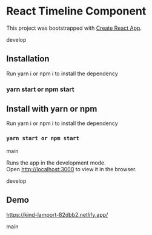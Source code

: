 # React Timeline Component

This project was bootstrapped with [Create React App](https://github.com/facebook/create-react-app).

develop
## Installation

Run yarn i or npm i to install the dependency

### yarn start or npm start

## Install with yarn or npm

Run yarn i or npm i to install the dependency

### `yarn start or npm start`
 main

Runs the app in the development mode.\
Open [http://localhost:3000](http://localhost:3000) to view it in the browser.


develop
## Demo

https://kind-lamport-82dbb2.netlify.app/


main
